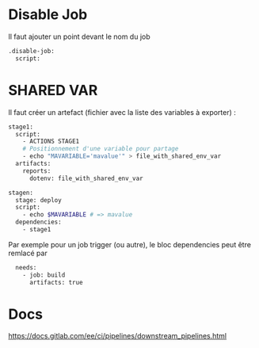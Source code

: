 # Disable Job
Il faut ajouter un point devant le nom du job
```bash
.disable-job:
  script:
```

# SHARED VAR
Il faut créer un artefact (fichier avec la liste des variables à exporter) : 
```bash
stage1:
  script:
    - ACTIONS STAGE1
    # Positionnement d'une variable pour partage
    - echo "MAVARIABLE='mavalue'" > file_with_shared_env_var
  artifacts:
    reports:
      dotenv: file_with_shared_env_var

stagen:
  stage: deploy
  script:
    - echo $MAVARIABLE # => mavalue
  dependencies:
    - stage1
```
Par exemple pour un job trigger (ou autre), le bloc dependencies peut être remlacé par 
```bash
  needs:
    - job: build
      artifacts: true
```

# Docs
https://docs.gitlab.com/ee/ci/pipelines/downstream_pipelines.html
